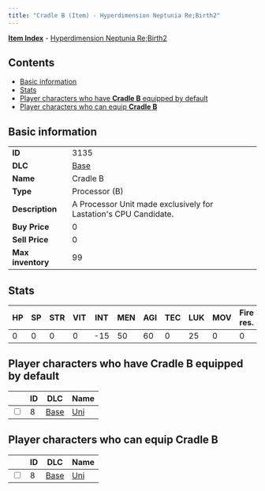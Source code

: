 ```yaml
---
title: "Cradle B (Item) - Hyperdimension Neptunia Re;Birth2"
---
```


[**Item Index**](/neptunia/rb2/item/index.html) - [Hyperdimension Neptunia Re;Birth2](/neptunia/rb2)

## Contents

- [Basic information](#basic-information)
- [Stats](#stats)
- [Player characters who have **Cradle B** equipped by default](#player-characters-who-have-cradle-b-equipped-by-default)
- [Player characters who can equip **Cradle B**](#player-characters-who-can-equip-cradle-b)

## Basic information

|   |   |
| -- | -- |
| **ID** | 3135 |
| **DLC** | [Base](/neptunia/rb2/dlc/0-base.html) |
| **Name** | Cradle B |
| **Type** | Processor (B) |
| **Description** | A Processor Unit made exclusively for Lastation's CPU Candidate. |
| **Buy Price** | 0 |
| **Sell Price** | 0 |
| **Max inventory** | 99 |

## Stats

| HP | SP | STR | VIT | INT | MEN | AGI | TEC | LUK | MOV | Fire res. | Ice res. | Wind res. | Lightning res. |
| -- | -- | --- | --- | --- | --- | --- | --- | --- | --- | --------- | -------- | --------- | -------------- |
| 0 | 0 | 0 | 0 | -15 | 50 | 60 | 0 | 25 | 0 | 0 | 0 | 0 | 0 |

## Player characters who have **Cradle B** equipped by default

|    | ID | DLC | Name |
| -- | -- | --- | ---- |
| <input type="checkbox" id="rb2-player-0-8" class="trackbox" /> | 8 | [Base](/neptunia/rb2/dlc/0-base.html) | [Uni](/neptunia/rb2/player/0-8-uni.html) |

## Player characters who can equip **Cradle B**

|    | ID | DLC | Name |
| -- | -- | --- | ---- |
| <input type="checkbox" id="rb2-player-0-8" class="trackbox" /> | 8 | [Base](/neptunia/rb2/dlc/0-base.html) | [Uni](/neptunia/rb2/player/0-8-uni.html) |